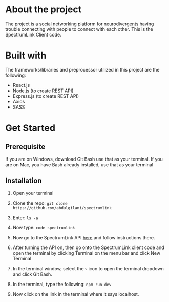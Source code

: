 # About the project
The project is a social networking platform for neurodivergents having trouble connecting with people to connect with each other. This is the SpectrumLink Client code.

# Built with
The frameworks/libraries and preprocessor utilized in this project are the following:

- React.js
- Node.js (to create REST API)
- Express.js (to create REST API)
- Axios
- SASS

# Get Started 

## Prerequisite

If you are on Windows, download Git Bash use that as your terminal. If you are on Mac, you have Bash already installed,
use that as your terminal

## Installation 

1. Open your terminal
   
2. Clone the repo: 
   `git clone https://github.com/abdulgilani/spectrumlink`

3. Enter:
   `ls -a`

4. Now type: 
   `code spectrumlink`

5. Now go to the SpectrumLink API [here](https://github.com/abdulgilani/spectrumlink-api) and follow instructions there.
   
6. After turning the API on, then go onto the SpectrumLink client code and open the terminal by clicking Terminal
   on the menu bar and click New Terminal

7. In the terminal window, select the `˅` icon to open the terminal dropdown and click Git Bash.
   
8. In the terminal, type the following: 
   `npm run dev`

9. Now click on the link in the terminal where it says localhost.
   